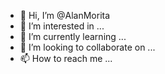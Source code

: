 - 👋 Hi, I’m @AlanMorita
- 👀 I’m interested in ...
- 🌱 I’m currently learning ...
- 💞️ I’m looking to collaborate on ...
- 📫 How to reach me ...

<!---
AlanMorita/AlanMorita is a ✨ special ✨ repository because its `README.md` (this file) appears on your GitHub profile.
You can click the Preview link to take a look at your changes.
--->
